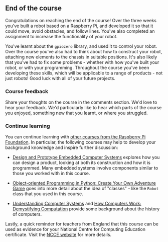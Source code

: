 [comment]: # (
Is this step open? Y/N
If so, short description of this step:
Related links:
Related files:
)

## End of the course

Congratulations on reaching the end of the course! Over the three weeks you've built a robot based on a Raspberry Pi, and developed it so that it could move, avoid obstacles, and follow lines. You've also completed an assignment to increase the functionality of your robot.

You've learnt about the `gpiozero` library, and used it to control your robot. Over the course you've also had to think about how to construct your robot, attaching new elements to the chassis in suitable positions. It's also likely that you've had to fix some problems - whether with how you've built your robot, or with your programming. Throughout the course you've been developing these skills, which will be applicable to a range of products - not just robots! Good luck with all of your future projects.

### Course feedback

Share your thoughts on the course in the comments section. We'd love to hear your feedback. We'd particularly like to hear which parts of the course you enjoyed, something new that you learnt, or where you struggled.

### Continue learning

You can continue learning with [other courses from the Raspberry Pi Foundation](https://www.futurelearn.com/partners/raspberry-pi). In particular, the following courses may help to develop your background knowledge and inspire further discussion:

+ [Design and Prototype Embedded Computer Systems](https://www.futurelearn.com/courses/embedded-systems) explores how you can design a product, looking at both its construction and how it is programmed. Many embedded systems involve components similar to those you worked with in this course.

+ [Object-oriented Programming in Python: Create Your Own Adventure Game](https://www.futurelearn.com/courses/object-oriented-principles) goes into more detail about the idea of "classes" - like the `Robot` class that you used in this course.

+ [Understanding Computer Systems](https://www.futurelearn.com/courses/computer-systems/) and [How Computers Work: Demystifying Computation](https://www.futurelearn.com/courses/how-computers-work/) provide some background about the history of computers.

Lastly, a quick reminder for teachers from England that this course can be used as evidence for your National Centre for Computing Education certificate. Visit the [NCCE website](https://www.teachcomputing.org/?utm_source=futurelearn&utm_medium=course&utm_campaign=ncce&utm_content=completion) for more details.
